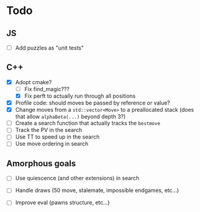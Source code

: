 # Todo

## JS
  - [ ] Add puzzles as "unit tests"

## C++
  - [x] Adopt cmake?
      - [ ] Fix find_magic???
      - [x] Fix perft to actually run through all positions
  - [x] Profile code: should moves be passed by reference or value?
  - [x] Change moves from a `std::vector<Move>` to a preallocated stack (does that allow `alphaBeta(...)` beyond depth 3?)
  - [ ] Create a search function that actually tracks the `bestmove`
  - [ ] Track the PV in the search
  - [ ] Use TT to speed up in the search
  - [ ] Use move ordering in search

## Amorphous goals
  - [ ] Use quiescence (and other extensions) in search
  - [ ] Handle draws (50 move, stalemate, impossible endgames, etc...)
  - [ ] Improve eval (pawns structure, etc...)

